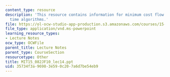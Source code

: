```yaml
---
content_type: resource
description: 'This resource contains information for minimum cost flow: polynomial
  time algorithms.'
file: https://ol-ocw-studio-app-production.s3.amazonaws.com/courses/15-082j-network-optimization-fall-2010/35734f3a96983e590c207a6d7be54eb9_MIT15_082JF10_lec14.ppt
file_type: application/vnd.ms-powerpoint
learning_resource_types:
- Lecture Notes
ocw_type: OCWFile
parent_title: Lecture Notes
parent_type: CourseSection
resourcetype: Other
title: MIT15_082JF10_lec14.ppt
uid: 35734f3a-9698-3e59-0c20-7a6d7be54eb9
---
```

